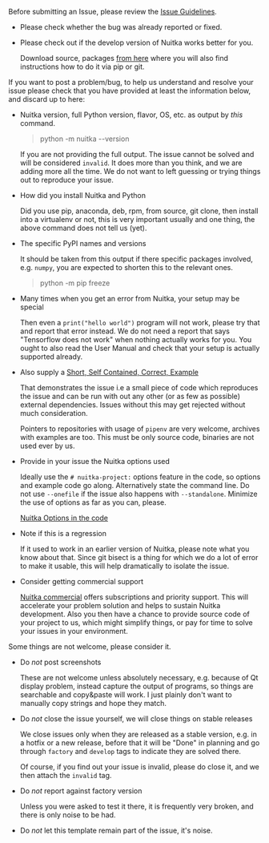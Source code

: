 Before submitting an Issue, please review the [Issue Guidelines](https://github.com/Nuitka/Nuitka/blob/develop/CONTRIBUTING.md#submitting-an-issue).

* Please check whether the bug was already reported or fixed.

* Please check out if the develop version of Nuitka works better for you.

  Download source, packages [from here](https://nuitka.net/doc/download.html)
  where you will also find instructions how to do it via pip or git.

If you want to post a problem/bug, to help us understand and resolve your issue
please check that you have provided at least the information below, and discard
up to here:

* Nuitka version, full Python version, flavor, OS, etc. as output by *this*
  command.

  > python -m nuitka --version

  If you are not providing the full output. The issue cannot be solved and will
  be considered `invalid`. It does more than you think, and we are adding more
  all the time. We do not want to left guessing or trying things out to
  reproduce your issue.

* How did you install Nuitka and Python

  Did you use pip, anaconda, deb, rpm, from source, git clone, then install into
  a virtualenv or not, this is very important usually and one thing, the above
  command does not tell us (yet).

* The specific PyPI names and versions

  It should be taken from this output if there specific packages involved, e.g.
  `numpy`, you are expected to shorten this to the relevant ones.

  > python -m pip freeze

* Many times when you get an error from Nuitka, your setup may be special

  Then even a `print("hello world")` program will not work, please try that and
  report that error instead. We do not need a report that says "Tensorflow does
  not work" when nothing actually works for you. You ought to also read the User
  Manual and check that your setup is actually supported already.

* Also supply a [Short, Self Contained, Correct, Example](https://sscce.org/)

  That demonstrates the issue i.e a small piece of code which reproduces
  the issue and can be run with out any other (or as few as possible)
  external dependencies. Issues without this may get rejected without much
  consideration.

  Pointers to repositories with usage of ``pipenv`` are very welcome, archives
  with examples are too. This must be only source code, binaries are not used
  ever by us.

* Provide in your issue the Nuitka options used

  Ideally use the `# nuitka-project:` options feature in the code, so options
  and example code go along. Alternatively state the command line. Do not use
  `--onefile` if the issue also happens with `--standalone`. Minimize the use
  of options as far as you can, please.

  [Nuitka Options in the code](https://nuitka.net/doc/user-manual.html#nuitka-options-in-the-code)

* Note if this is a regression

  If it used to work in an earlier version of Nuitka, please note what you know
  about that. Since git bisect is a thing for which we do a lot of error to make
  it usable, this will help dramatically to isolate the issue.

* Consider getting commercial support

  [Nuitka commercial](https://nuitka.net/doc/commercial.html) offers
  subscriptions and priority support. This will accelerate your problem solution
  and helps to sustain Nuitka development. Also you then have a chance to
  provide source code of your project to us, which might simplify things, or pay
  for time to solve your issues in your environment.

Some things are not welcome, please consider it.

* Do *not* post screenshots

  These are not welcome unless absolutely necessary, e.g. because of Qt display
  problem, instead capture the output of programs, so things are searchable and
  copy&paste will work. I just plainly don't want to manually copy strings and
  hope they match.

* Do *not* close the issue yourself, we will close things on stable releases

  We close issues only when they are released as a stable version, e.g. in a
  hotfix or a new release, before that it will be "Done" in planning and go
  through `factory` and `develop` tags to indicate they are solved there.

  Of course, if you find out your issue is invalid, please do close it, and
  we then attach the `invalid` tag.

* Do *not* report against factory version

  Unless you were asked to test it there, it is frequently very broken, and
  there is only noise to be had.

* Do *not* let this template remain part of the issue, it's noise.
